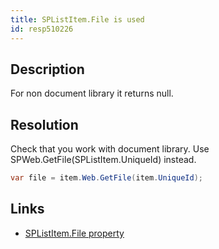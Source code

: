```yaml
---
title: SPListItem.File is used
id: resp510226
---
```


## Description
For non document library it returns null.

## Resolution
Check that you work with document library. Use SPWeb.GetFile(SPListItem.UniqueId) instead.

```cs
var file = item.Web.GetFile(item.UniqueId);
```

## Links
- [SPListItem.File property](https://msdn.microsoft.com/en-us/library/microsoft.sharepoint.splistitem.file.aspx)
